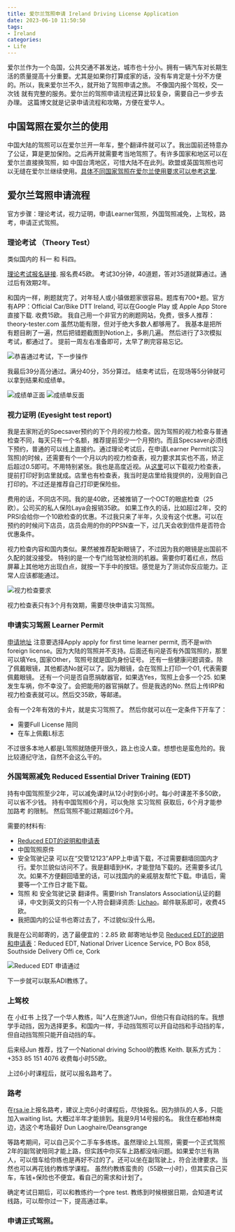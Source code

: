 ```yaml
---
title: 爱尔兰驾照申请 Ireland Driving License Application
date: 2023-06-10 11:50:50
tags:
- Ireland
categories:
- Life
---
```


爱尔兰作为一个岛国，公共交通不甚发达，城市也十分小。拥有一辆汽车对长期生活的质量提高十分重要。尤其是如果你打算成家的话，没有车肯定是十分不方便的。所以，我来爱尔兰不久，就开始了驾照申请之旅。
不像国内报个驾校，交一次钱 就有完整的服务。爱尔兰的驾照申请流程还算比较复杂，需要自己一步步去办理。
这篇博文就是记录申请流程和攻略，方便在爱华人。

<!-- more -->

## 中国驾照在爱尔兰的使用

中国大陆的驾照可以在爱尔兰开一年车，整个翻译件就可以了。我出国前还特意办了公证，算是更加保险。之后再开就需要考当地驾照了。有许多国家和地区可以在爱尔兰直接换驾照，如 中国台湾地区，可惜大陆不在此列。欧盟或英国驾照也可以无缝在爱尔兰继续使用。[具体不同国家驾照在爱尔兰使用要求可以参考这里](https://t.co/Tm6Szxm22v).

## 爱尔兰驾照申请流程

官方步骤：理论考试，视力证明，申请Learner驾照，外国驾照减免，上驾校，路考，申请正式驾照。

### 理论考试 （Theory Test）

类似国内的 科一 和 科四。

[理论考试报名链接](https://t.co/IBdjYMC5NS). 报名费45欧。
考试30分钟，40道题，答对35道就算通过。通过后有效期2年。

和国内一样，刷题就完了。对年轻人或小镇做题家很容易。题库有700+题。官方有APP：Official Car/Bike DTT Ireland, 可以在Google Play 或 Apple App Store直接下载. 收费15欧。
我自己用一个非官方的刷题网站，免费，很多人推荐：theory-tester.com
虽然功能有限，但对于绝大多数人都够用了。
我基本是把所有题目刷了一遍，然后把错题截图到Notion上，多刷几遍。
然后进行了3次模拟考试，都通过了。
提前一周左右准备即可，太早了刷完容易忘记。

![恭喜通过考试，下一步操作](/images/IrelandDriverLicense/DriverLicenseGuide.jpg)

我最后39分高分通过。满分40分，35分算过。
结束考试后，在现场等5分钟就可以拿到结果和成绩单。

![成绩单正面](/images/IrelandDriverLicense/DriverLicenseScore1.jpg)
![成绩单反面](/images/IrelandDriverLicense/DriverLicenseScore2.jpg)

### 视力证明 (Eyesight test report)

我是去家附近的Specsaver预约的下个月的视力检查。因为驾照的视力检查与普通检查不同，每天只有一个名额，推荐提前至少一个月预约。而且Specsaver必须线下预约，普通的可以线上直接约。通过理论考试后，在申请Learner Permit(实习驾照)的时候，还需要有个一个月以内的视力检查表，视力要求其实也不高，矫正后超过0.5即可。不用特别紧张。我也是高度近视。从[这里](https://t.co/MYsibOUOyX)可以下载视力检查表，提前打印好到店里就成。店里也有检查表，我当时是店里给我提供的，没用到自己打印的。不过还是推荐自己打印更保险些。

费用的话，不同店不同。我的是40欧，还被推销了一个OCT的眼底检查（25欧）。公司买的私人保险Laya会报销35欧。
如果工作久的话，比如超过2年，交的PRSI会给你一个10欧检查的优惠。不过我只来了半年，久没有这个优惠。可以在预约的时候问下店员，店员会用的你的PPSN查一下，过几天会收到信件是否符合优惠条件。

视力检查内容和国内类似。果然被推荐配新眼镜了，不过因为我的眼镜是出国前不久配的就没接受。
特别的是一个专门给驾驶检测的机器。需要你盯着红点，然后屏幕上其他地方出现白点，就按一下手中的按钮。感觉是为了测试你反应能力。正常人应该都能通过。

![视力检查要求](/images/IrelandDriverLicense/Eyesight-requirements.jpeg)

视力检查表只有3个月有效期，需要尽快申请实习驾照。

### 申请实习驾照 Learner Permit

[申请地址](https://ndls.rsa.ie/)
注意要选择Apply apply for first time learner permit, 而不是with foreign license。因为大陆的驾照并不支持。后面还有问是否有外国驾照的，那里可以填Yes, 国家Other，驾照号就是国内身份证号。
还有一些健康问题调查。除了佩戴眼镜，其他都选No就可以了。因为眼镜，会在驾照上打印一个01, 代表需要佩戴眼镜。
还有一个问是否自愿捐献器官，如果选Yes，驾照上会多一个25. 如果发生车祸，你不幸没了。会把能用的器官捐献了。但是我选的No.
然后上传IRP和视力检查表就可以。然后交35欧，等邮递。

会有一个2年有效的卡片，就是实习驾照了。
然后你就可以在一定条件下开车了：
- 需要Full License 陪同
- 在车上佩戴L标志

不过很多本地人都是L驾照就随便开很久，路上也没人查。想想也是蛮危险的。我比较遵纪守法，自然不会这么干的。

### 外国驾照减免 Reduced Essential Driver Training (EDT)

持有中国驾照至少2年，可以减免课时从12小时到6小时。每小时课差不多50欧，可以省不少钱。
持有中国驾照6个月，可以免除 实习驾照 获取后，6个月才能参加路考 的限制。
然后驾照不能过期超过6个月。

需要的材料有:
- [Reduced EDT的说明和申请表](https://www.ndls.ie/images/Documents/Forms/169030%20RSA%20Reduced%20EDT%20App%20Form%201405_Web_HR.pdf)
- 中国驾照原件
- 安全驾驶记录 可以在“交管12123”APP上申请下载，不过需要翻墙回国内才行。爱尔兰貌似访问不了。我是翻墙到HK，才能登陆下载的。还需要多试几次。如果不方便翻回墙里的话，可以找国内的亲戚朋友帮忙下载。申请后，需要等一个工作日才能下载。
- 驾照 和 安全驾驶记录 翻译件。需要Irish Translators Association认证的翻译，中文到英文的只有一个人符合翻译资质: [Lichao](https://www.translatorsassociation.ie/translator-interpreter-search/member-details/?id=1184)。邮件联系即可，收费45欧。
- 我把国内的公证书也寄过去了，不过貌似没什么用。

我是在公司邮寄的，选了最便宜的：2.85 欧
邮寄地址参见 [Reduced EDT的说明和申请表](https://www.ndls.ie/images/Documents/Forms/169030%20RSA%20Reduced%20EDT%20App%20Form%201405_Web_HR.pdf)：Reduced EDT, National Driver Licence Service, PO Box 858, Southside Delivery Offi ce, Cork

![Reduced EDT 申请通过](/images/IrelandDriverLicense/Reduced-EDT.jpg)

下一步就可以联系ADI教练了。

### 上驾校

在 小红书 上找了一个华人教练，叫“人在旅途”/Jun，但他只有自动挡的车。我想学手动挡，因为选择更多。和国内一样，手动挡驾照可以开自动挡和手动挡的车，但自动挡驾照只能开自动挡的车。

后来经Jun 推荐，找了一个National driving School的教练 Keith. 联系方式为：
+353 85 151 4076
收费每小时55欧。

上过6小时课程后，就可以报名路考了。

### 路考

在[rsa.ie](ras.ie)上报名路考，建议上完6小时课程后，尽快报名。因为排队的人多，只能加入waiting list。大概过半年才能排到。我是9月14号报的名。
我住在都柏林南边，选这个考场最好 Dun Laoghaire/Deansgrange

等路考期间，可以自己买个二手车多练练。虽然理论上L驾照，需要一个正式驾照2年的副驾驶陪同才能上路，但实践中你买车上路都没啥问题。如果爱尔兰有熟人，可以借车给你练也是再好不过的了。还可以坐在副驾驶上，符合法律要求。当然也可以再花钱约教练学课程。
虽然约教练蛮贵的（55欧一小时），但其实自己买车，车钱+保险也不便宜。看自己的需求和计划了。

确定考试日期后，可以和教练约一个pre test. 教练到时候根据日期，会知道考试线路，可以帮你过一下，提高通过率。

### 申请正式驾照。